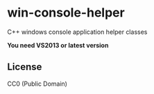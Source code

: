 # win-console-helper

C++ windows console application helper classes

__You need VS2013 or latest version__

## License

CC0 (Public Domain)
